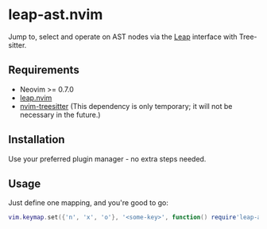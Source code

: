 # leap-ast.nvim

Jump to, select and operate on AST nodes via the
[Leap](https://github.com/ggandor/leap.nvim) interface with Tree-sitter.

## Requirements

* Neovim >= 0.7.0
* [leap.nvim](https://github.com/ggandor/leap.nvim)
* [nvim-treesitter](https://github.com/nvim-treesitter/nvim-treesitter) (This
  dependency is only temporary; it will not be necessary in the future.)

## Installation

Use your preferred plugin manager - no extra steps needed.

## Usage

Just define one mapping, and you're good to go:

```lua
vim.keymap.set({'n', 'x', 'o'}, '<some-key>', function() require'leap-ast'.leap() end, {})
```
